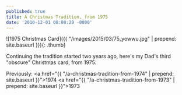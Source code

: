 ```yaml
---
published: true
title: A Christmas Tradition, from 1975
date: '2010-12-01 08:00:20 -0800'
---
```

![1975 Christmas Card]({{ "/images/2015/03/75_yowwu.jpg" | prepend: site.baseurl }}){: .thumb}

Continuing the tradition started two years ago, here's my Dad's third
"obscure" Christmas card, from 1975.<!--more-->

Previously:
<a href="{{ "/a-christmas-tradition-from-1974" | prepend: site.baseurl }}">1974</a>
<a href="{{ "/a-christmas-tradition-from-1973" | prepend: site.baseurl }}">1973</a>
